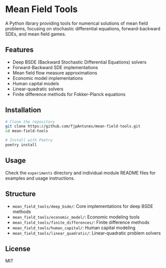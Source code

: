 # Mean Field Tools

A Python library providing tools for numerical solutions of mean field problems, focusing on stochastic differential equations, forward-backward SDEs, and mean field games.

## Features

- Deep BSDE (Backward Stochastic Differential Equations) solvers
- Forward-Backward SDE implementations
- Mean field flow measure approximations
- Economic model implementations
- Human capital models
- Linear-quadratic solvers
- Finite difference methods for Fokker-Planck equations

## Installation

```bash
# Clone the repository
git clone https://github.com/fjpAntunes/mean-field-tools.git
cd mean-field-tools

# Install with Poetry
poetry install
```

## Usage

Check the `experiments` directory and individual module README files for examples and usage instructions.

## Structure

- `mean_field_tools/deep_bsde/`: Core implementations for deep BSDE methods
- `mean_field_tools/economic_model/`: Economic modeling tools
- `mean_field_tools/finite_differences/`: Finite difference methods
- `mean_field_tools/human_capital/`: Human capital modeling
- `mean_field_tools/linear_quadratic/`: Linear-quadratic problem solvers

## License

MIT
